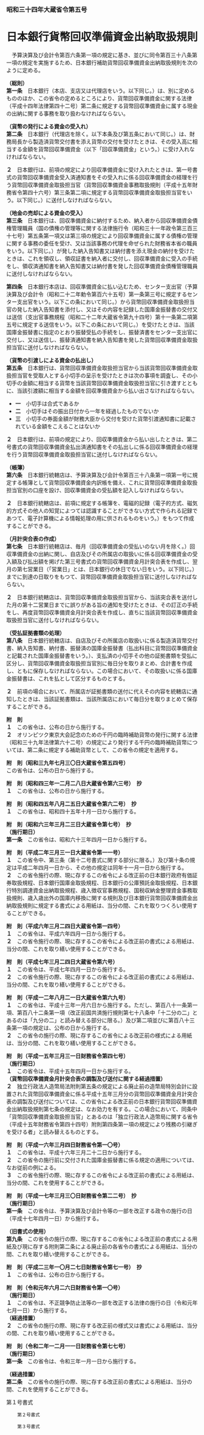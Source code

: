 ### 昭和三十四年大蔵省令第五号  
# 日本銀行貨幣回収準備資金出納取扱規則  
　予算決算及び会計令第百六条第一項の規定に基き、並びに同令第百三十八条第一項の規定を実施するため、日本銀行補助貨幣回収準備資金出納取扱規則を次のように定める。  
  
**（総則）**  
**第一条**　日本銀行（本店、支店又は代理店をいう。以下同じ。）は、別に定めるもののほか、この省令の定めるところにより、貨幣回収準備資金に関する法律（平成十四年法律第四十二号）第二条に規定する貨幣回収準備資金に属する現金の出納に関する事務を取り扱わなければならない。  
  
**（貨幣の発行による資金の受入れ）**  
**第二条**　日本銀行（代理店を除く。以下本条及び第五条において同じ。）は、財務局長から製造済貨幣交付書を添え貨幣の交付を受けたときは、その受入高に相当する金額を貨幣回収準備資金（以下「回収準備資金」という。）に受け入れなければならない。  
  
**２**　日本銀行は、前項の規定により回収準備資金に受け入れたときは、第一号書式の貨幣回収準備資金受入済通知書をその受入れに係る回収準備資金の経理を行う貨幣回収準備資金取扱担当官（貨幣回収準備資金事務取扱規則（平成十五年財務省令第四十六号）第三条第二項に規定する貨幣回収準備資金取扱担当官をいう。以下同じ。）に送付しなければならない。  
  
**（地金の売却による資金の受入）**  
**第三条**　日本銀行は、回収準備資金に納付するため、納入者から回収準備資金債権管理職員（国の債権の管理等に関する法律施行令（昭和三十一年政令第三百三十七号）第五条第一項又は第三項の規定により回収準備資金に属する債権の管理に関する事務の委任を受け、又は当該事務の代理を命ぜられた財務省本省の職員をいう。以下同じ。）が発した納入告知書又は納付書を添え現金の納付を受けたときは、これを領収し、領収証書を納入者に交付し、回収準備資金に受入の手続をし、領収済通知書を納入告知書又は納付書を発した回収準備資金債権管理職員に送付しなければならない。  
  
**第四条**　日本銀行本店は、回収準備資金に払い込むため、センター支出官（予算決算及び会計令（昭和二十二年勅令第百六十五号）第一条第三号に規定するセンター支出官をいう。以下この条において同じ。）から貨幣回収準備資金取扱担当官の発した納入告知書を添付し、又はその内容を記録した国庫金振替書の交付又は送信（支出官事務規程（昭和二十二年大蔵省令第九十四号）第十一条第二項第五号に規定する送信をいう。以下この条において同じ。）を受けたときは、当該国庫金振替書に指定のとおり振替受払の手続をし、振替済書をセンター支出官に交付し、又は送信し、振替済通知書を納入告知書を発した貨幣回収準備資金取扱担当官に送付しなければならない。  
  
**（貨幣の引渡しによる資金の払出し）**  
**第五条**　日本銀行は、貨幣回収準備資金取扱担当官から当該貨幣回収準備資金取扱担当官を受取人とする小切手の呈示を受けたときは次の事項を調査し、その小切手の金額に相当する貨幣を当該貨幣回収準備資金取扱担当官に引き渡すとともに、当該引渡額に相当する金額を回収準備資金から払い出さなければならない。  
* **一**　小切手は合式であるか  
* **二**　小切手はその振出日付から一年を経過したものでないか  
* **三**　小切手の券面金額が財務大臣から交付を受けた貨幣引渡通知書に記載されている金額をこえることはないか  
  
**２**　日本銀行は、前項の規定により、回収準備資金から払い出したときは、第二号書式の貨幣回収準備資金払出済通知書をその払出しに係る回収準備資金の経理を行う貨幣回収準備資金取扱担当官に送付しなければならない。  
  
**（帳簿）**  
**第六条**　日本銀行統轄店は、予算決算及び会計令第百三十八条第一項第一号に規定する帳簿として貨幣回収準備資金内訳帳を備え、これに貨幣回収準備資金取扱担当官別の口座を設け、回収準備資金の受払額を記入しなければならない。  
  
**２**　日本銀行統轄店は、前項に規定する帳簿を、電磁的記録（電子的方式、磁気的方式その他人の知覚によつては認識することができない方式で作られる記録であつて、電子計算機による情報処理の用に供されるものをいう。）をもつて作成することができる。  
  
**（月計突合表の作成）**  
**第七条**　日本銀行統轄店は、毎月（回収準備資金の受払いのない月を除く。）回収準備資金の出納に関し、自店及びその所属店の取扱いに係る回収準備資金の受入額及び払出額を掲げた第三号書式の貨幣回収準備資金月計突合表を作成し、翌月の第七営業日（「営業日」とは、日本銀行の休日でない日をいう。以下同じ。）までに到達の日取りをもつて、貨幣回収準備資金取扱担当官に送付しなければならない。  
  
**２**　日本銀行統轄店は、貨幣回収準備資金取扱担当官から、当該突合表を送付した月の第十二営業日までに誤りがある旨の通知を受けたときは、その訂正の手続をし、再度貨幣回収準備資金月計突合表を作成し、直ちに当該貨幣回収準備資金取扱担当官に送付しなければならない。  
  
**（受払証拠書類の処理）**  
**第八条**　日本銀行統轄店は、自店及びその所属店の取扱いに係る製造済貨幣交付書、納入告知書、納付書、振替済の国庫金振替書（払出科目に貨幣回収準備資金と記載された国庫金振替書をいう。）、支払済の小切手その他の証拠書類を受払に区分し、貨幣回収準備資金取扱担当官別に毎日分を取りまとめ、合計書を作成し、ともに保存しなければならない。この場合において、その取扱いに係る国庫金振替書は、これを払として区分するものとする。  
  
**２**　前項の場合において、所属店が証拠書類の送付に代えその内容を統轄店に通知したときは、当該証拠書類は、当該所属店において毎日分を取りまとめて保存することができる。  
  
**附　則**  
**１**　この省令は、公布の日から施行する。  
**２**　オリンピツク東京大会記念のための千円の臨時補助貨幣の発行に関する法律（昭和三十九年法律第六十二号）の規定により発行する千円の臨時補助貨幣については、第二条に規定する補助貨幣として、この省令の規定を適用する。  
  
**附　則（昭和三九年七月三〇日大蔵省令第五四号）**  
この省令は、公布の日から施行する。  
  
**附　則（昭和四三年一二月二八日大蔵省令第六三号）　抄**  
**１**　この省令は、公布の日から施行する。  
  
**附　則（昭和四五年八月二五日大蔵省令第六二号）　抄**  
**１**　この省令は、昭和四十五年十月一日から施行する。  
  
**附　則（昭和六三年三月二三日大蔵省令第七号）　抄**  
**（施行期日）**  
**第一条**　この省令は、昭和六十三年四月一日から施行する。  
  
**附　則（平成二年三月三一日大蔵省令第一一号）**  
**１**　この省令中、第三条（第十二号書式に関する部分に限る。）及び第十条の規定は平成二年四月一日から、その他の規定は同年十一月一日から施行する。  
**２**　この省令施行の際、現に存するこの省令による改正前の日本銀行政府有価証券取扱規程、日本銀行国庫金取扱規程、日本銀行の公庫預託金取扱規程、日本銀行特別調達資金出納取扱規程、歳入徴収官事務規程、国税収納金整理資金事務取扱規則、歳入歳出外の国庫内移換に関する規則及び日本銀行貨幣回収準備資金出納取扱規則に規定する書式による用紙は、当分の間、これを取りつくろい使用することができる。  
  
**附　則（平成六年三月二四日大蔵省令第一四号）**  
**１**　この省令は、平成六年四月一日から施行する。  
**２**　この省令施行の際、現に存するこの省令による改正前の書式による用紙は、当分の間、これを取り繕い使用することができる。  
  
**附　則（平成七年三月二四日大蔵省令第六号）**  
**１**　この省令は、平成七年四月一日から施行する。  
**２**　この省令施行の際、現に存するこの省令による改正前の書式による用紙は、当分の間、これを取り繕い使用することができる。  
  
**附　則（平成一二年八月二一日大蔵省令第六九号）**  
**１**　この省令は、平成十三年一月六日から施行する。ただし、第百八十一条第一項、第百八十二条第一項（改正前国共済施行規則第七十八条中「十二分の二」とあるのは「九分の二」と読み替える部分に限る。）及び第二項並びに第百八十三条第一項の規定は、公布の日から施行する。  
**２**　この省令の施行の際、現に存するこの省令による改正前の様式による用紙は、当分の間、これを取り繕い使用することができる。  
  
**附　則（平成一五年三月三一日財務省令第四七号）**  
**（施行期日）**  
**１**　この省令は、平成十五年四月一日から施行する。  
**（貨幣回収準備資金月計突合表の調製及び送付に関する経過措置）**  
**２**　独立行政法人造幣局法附則第五条の規定による廃止前の造幣局特別会計に設置された貨幣回収準備資金に係る平成十五年三月分の貨幣回収準備資金月計突合表の調製及び送付については、この省令による改正前の日本銀行貨幣回収準備資金出納取扱規則第七条の規定は、なお効力を有する。この場合において、同条中「貨幣回収準備資金取扱担当官」とあるのは「独立行政法人造幣局に関する省令（平成十五年財務省令第四十四号）附則第四条第一項の規定により残務の引継ぎを受ける者」と読み替えるものとする。  
  
**附　則（平成一六年三月四日財務省令第一〇号）**  
**１**　この省令は、平成十六年三月二十二日から施行する。  
**２**　この省令の施行前に交付された国庫金振替書に係る規定の適用については、なお従前の例による。  
**３**　この省令施行の際、現に存するこの省令による改正前の書式による用紙は、当分の間、これを使用することができる。  
  
**附　則（平成一七年三月三〇日財務省令第二二号）　抄**  
**（施行期日）**  
**第一条**　この省令は、予算決算及び会計令等の一部を改正する政令の施行の日（平成十七年四月一日）から施行する。  
  
**（旧書式の使用）**  
**第九条**　この省令の施行の際、現に存するこの省令による改正前の書式による用紙及び現に存する附則第二条による廃止前の各省令の書式による用紙は、当分の間、これを取り繕い使用することができる。  
  
**附　則（平成二三年一〇月二七日財務省令第七一号）　抄**  
**１**　この省令は、公布の日から施行する。  
  
**附　則（令和元年六月二六日財務省令第一〇号）**  
**（施行期日）**  
**１**　この省令は、不正競争防止法等の一部を改正する法律の施行の日（令和元年七月一日）から施行する。  
**（経過措置）**  
**２**　この省令の施行の際、現に存する改正前の様式又は書式による用紙は、当分の間、これを取り繕い使用することができる。  
  
**附　則（令和二年一二月一一日財務省令第七七号）**  
**（施行期日）**  
**第一条**　この省令は、令和三年一月一日から施行する。  
  
**（経過措置）**  
**第二条**　この省令の施行の際、現に存する改正前の書式による用紙は、当分の間、これを使用することができる。  
  
第１号書式
          
        第２号書式
          
        第３号書式
          
        